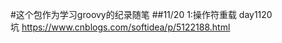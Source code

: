 #这个包作为学习groovy的纪录随笔
##11/20 
1:操作符重载  day1120  
  坑 https://www.cnblogs.com/softidea/p/5122188.html 
  